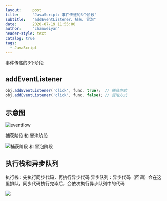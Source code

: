 ```yaml
---
layout:     post
title:      "JavaScript: 事件传递的3个阶段"
subtitle:   "addEventListener、捕获、冒泡"
date:       2020-07-19 11:55:00
author:     "chanweiyan"
header-style: text
catalog: true
tags:
  - JavaScript
---
```


事件传递的3个阶段

## addEventListener

```js
obj.addEventListener('click', func, true);  // 捕获方式
obj.addEventListener('click', func, false); // 冒泡方式
```

## 示意图

![eventflow](https://tva1.sinaimg.cn/large/007S8ZIlly1ggw58fjipsj30m80gan1a.jpg)

捕获阶段 和 冒泡阶段

![捕获阶段 和 冒泡阶段](https://tva1.sinaimg.cn/large/007S8ZIlly1ggw59jd579j30m80d8dju.jpg)

## 执行栈和异步队列

执行栈：先执行同步代码，再执行异步代码
异步队列：异步代码（回调）会在这里排队，同步代码执行完毕后，会依次执行异步队列中的代码

![](https://tva1.sinaimg.cn/large/007S8ZIlly1ggw59wpojfj314z0u0qf1.jpg)
